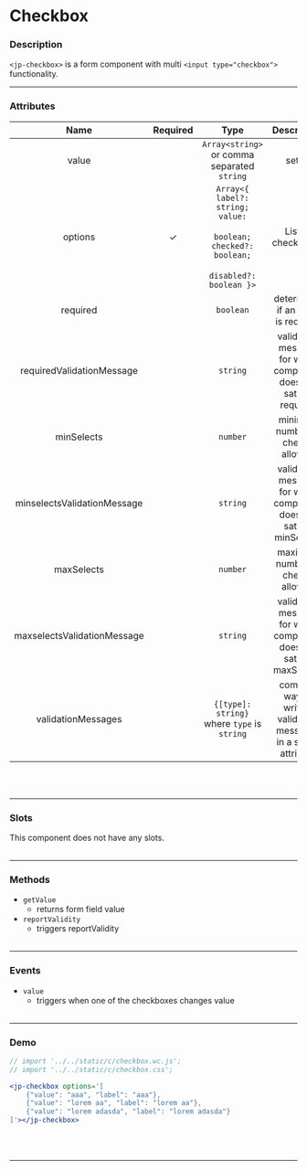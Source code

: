 <!-- import '../../static/c/checkbox.wc.js';
import '../../static/c/checkbox.css'; -->

# Checkbox

### Description

`<jp-checkbox>` is a form component with multi `<input type="checkbox">` functionality.
****

### Attributes

|          **Name**           | **Required** |                                                  **Type**                                                  |                          **Description**                          |
| :-------------------------: | :----------: | :--------------------------------------------------------------------------------------------------------: | :---------------------------------------------------------------: |
|            value            |              |                                `Array<string>` or comma separated `string`                                 |                              setter                               |
|           options           |      ✓       | `Array<{ label?: string; value:` <br></br> `boolean; checked?: boolean;` <br></br> `disabled?: boolean }>` |                        List of checkboxes                         |
|          required           |              |                                                 `boolean`                                                  |                determines if an input is required                 |
|  requiredValidationMessage  |              |                                                  `string`                                                  |  validation message for when component does not satisfy required  |
|         minSelects          |              |                                                  `number`                                                  |                 minimum number of checks allowed                  |
| minselectsValidationMessage |              |                                                  `string`                                                  | validation message for when component does not satisfy minSelects |
|         maxSelects          |              |                                                  `number`                                                  |                 maximum number of checks allowed                  |
| maxselectsValidationMessage |              |                                                  `string`                                                  | validation message for when component does not satisfy maxSelects |
|     validationMessages      |              |                                `{[type]: string}` where `type` is `string`                                 | compact way of writing validation messages in a single attribute  |
<br></br>
****

### Slots

This component does not have any slots.
<br></br>
****

### Methods

- `getValue`
  - returns form field value
- `reportValidity`
  - triggers reportValidity
<br></br>
****

### Events

- `value`
  - triggers when one of the checkboxes changes value
<br></br>
****

### Demo

```jsx live
// import '../../static/c/checkbox.wc.js';
// import '../../static/c/checkbox.css';

<jp-checkbox options='[
    {"value": "aaa", "label": "aaa"},
    {"value": "lorem aa", "label": "lorem aa"},
    {"value": "lorem adasda", "label": "lorem adasda"}
]'></jp-checkbox>
```
<br></br>
****